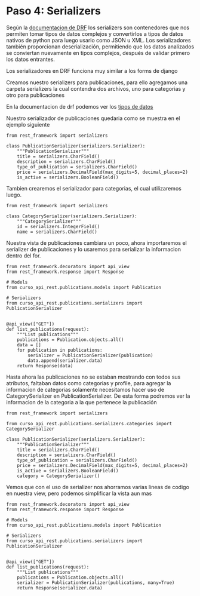 # Paso 4: Serializers

Según la [documentacion de DRF](https://www.django-rest-framework.org/api-guide/serializers/) los serializers son contenedores que nos permiten tomar tipos de datos complejos y convertirlos a tipos de datos nativos de python para luego usarlo como JSON u XML.
Los serializadores también proporcionan deserialización, permitiendo que los datos analizados se conviertan nuevamente en tipos complejos, después de validar primero los datos entrantes.

Los serializadores en DRF funciona muy similar a los forms de django

Creamos nuestro serializers para publicaciones, para ello agregamos una carpeta serializers la cual contendra dos archivos, uno para categorias y otro para publicaciones

En la documentacion de drf podemos ver los [tipos de datos](https://www.django-rest-framework.org/api-guide/fields/#booleanfield)

Nuestro serializador de publicaciones quedaria como se muestra en el ejemplo siguiente

```
from rest_framework import serializers

class PublicationSerializer(serializers.Serializer):
    """PublicationSerializer"""
    title = serializers.CharField()
    description = serializers.CharField()
    type_of_publication = serializers.CharField()
    price = serializers.DecimalField(max_digits=5, decimal_places=2)
    is_active = serializers.BooleanField()
```

Tambien crearemos el serializador para categorias, el cual utilizaremos luego.

```
from rest_framework import serializers

class CategorySerializer(serializers.Serializer):
    """CategorySerializer"""
    id = serializers.IntegerField()
    name = serializers.CharField()
```

Nuestra vista de publicaciones cambiara un poco, ahora importaremos el serializer de publicaciones
y lo usaremos para serializar la informacion dentro del for.

```
from rest_framework.decorators import api_view
from rest_framework.response import Response

# Models
from curso_api_rest.publications.models import Publication

# Serializers
from curso_api_rest.publications.serializers import PublicationSerializer


@api_view(["GET"])
def list_publications(request):
    """List publications"""
    publications = Publication.objects.all()
    data = []
    for publication in publications:
        serializer = PublicationSerializer(publication)
        data.append(serializer.data)
    return Response(data)
```

Hasta ahora las publicaciones no se estaban mostrando con todos sus atributos, faltaban datos como categorias y profile, para agregar la informacion de categorias solamente necesitamos hacer uso de CategorySerializer en PublicationSerializer. De esta forma podremos ver la informacion de la categoria a la que pertenece la publicación

```
from rest_framework import serializers

from curso_api_rest.publications.serializers.categories import CategorySerializer

class PublicationSerializer(serializers.Serializer):
    """PublicationSerializer"""
    title = serializers.CharField()
    description = serializers.CharField()
    type_of_publication = serializers.CharField()
    price = serializers.DecimalField(max_digits=5, decimal_places=2)
    is_active = serializers.BooleanField()
    category = CategorySerializer()
```

Vemos que con el uso de serializer nos ahorramos varias lineas de codigo en nuestra view, pero podemos simplificar la vista aun mas

```
from rest_framework.decorators import api_view
from rest_framework.response import Response

# Models
from curso_api_rest.publications.models import Publication

# Serializers
from curso_api_rest.publications.serializers import PublicationSerializer


@api_view(["GET"])
def list_publications(request):
    """List publications"""
    publications = Publication.objects.all()
    serializer = PublicationSerializer(publications, many=True)
    return Response(serializer.data)
```